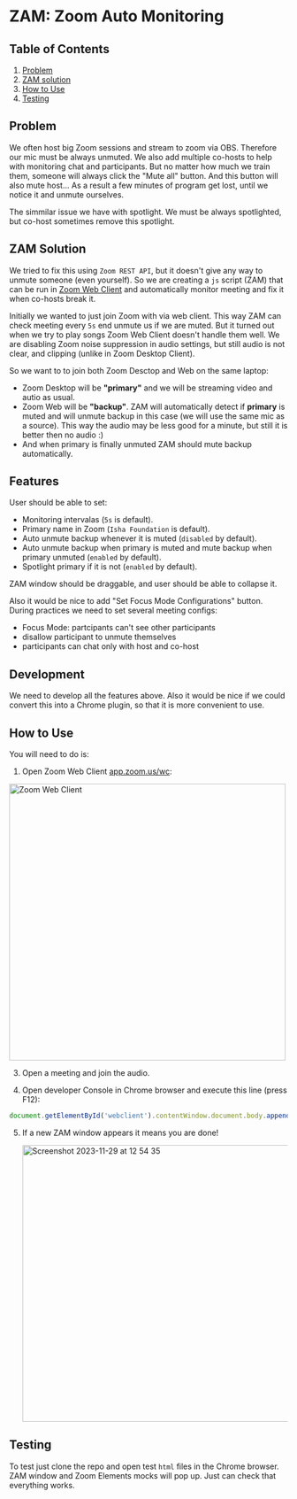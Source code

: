 # ZAM: Zoom Auto Monitoring

## Table of Contents
1. [Problem](#problem)
1. [ZAM solution](#zam-solution)
1. [How to Use](#how-to-use)
1. [Testing](#testing)
  
## Problem

We often host big Zoom sessions and stream to zoom via OBS. Therefore
our mic must be always unmuted. We also add multiple co-hosts to help with monitoring chat and participants. But no 
matter how much we train them, someone will always click the "Mute all" button. And this button will also mute host... 
As a result a few minutes of program get lost, until we notice it and unmute ourselves.

The simmilar issue we have with spotlight. We must be always spotlighted, but co-host sometimes remove this spotlight.


## ZAM Solution

We tried to fix this using `Zoom REST API`, but it doesn't give any way to unmute someone (even yourself). So we are creating
a `js` script (ZAM) that can be run in [Zoom Web Client](https://app.zoom.us/wc) and automatically monitor meeting and fix it when co-hosts
break it. 

Initially we wanted to just join Zoom with via web client. This way ZAM can check meeting every `5s` end unmute us if we are muted. But
it turned out when we try to play songs Zoom Web Client doesn't handle them well. We are disabling Zoom noise suppression in audio
settings, but still audio is not clear, and clipping (unlike in Zoom Desktop Client).

So we want to to join both Zoom Desctop and Web on the same laptop: 
- Zoom Desktop will be **"primary"** and we will be streaming video and autio as usual.
- Zoom Web will be **"backup"**. ZAM will automatically detect if **primary** is muted and will unmute backup in this case
   (we will use the same mic as a source). This way the audio may be less good for a minute, but still it is better then no audio :)
- And when primary is finally unmuted ZAM should mute backup automatically.

## Features

User should be able to set:
- Monitoring intervalas (`5s` is default).
- Primary name in Zoom (`Isha Foundation` is default).
- Auto unmute backup whenever it is muted (`disabled` by default).
- Auto unmute backup when primary is muted and mute backup when primary unmuted (`enabled` by default).
- Spotlight primary if it is not (`enabled` by default).

ZAM window should be draggable, and user should be able to collapse it.

Also it would be nice to add "Set Focus Mode Configurations" button. During practices 
we need to set several meeting configs:
- Focus Mode: partcipants can't see other participants
- disallow participant to unmute themselves 
- participants can chat only with host and co-host 

## Development
We need to develop all the features above. Also it would be nice if we could convert this into
a Chrome plugin, so that it is more convenient to use.

## How to Use

You will need to do is:
1. Open Zoom Web Client [app.zoom.us/wc](https://app.zoom.us/wc):
   
  <img width="500" alt="Zoom Web Client" src="https://github.com/AlexFreik/zam/assets/61039123/f0c15a18-6ae3-4272-ac18-86de2e4bb901">

3. Open a meeting and join the audio.

4. Open developer Console in Chrome browser and execute this line (press F12):
  ```js
  document.getElementById('webclient').contentWindow.document.body.appendChild(Object.assign(document.createElement('script'), { src: 'https://alexfreik.github.io/zam/script.js' }));
  ```
5. If a new ZAM window appears it means you are done!
   
   <img width="500" alt="Screenshot 2023-11-29 at 12 54 35" src="https://github.com/AlexFreik/zam/assets/61039123/43a91dfb-d221-4a3b-bfc2-7fc810d93954">


## Testing

To test just clone the repo and open test `html` files in the Chrome browser. ZAM window and Zoom Elements mocks will pop up. Just can check that everything works.
